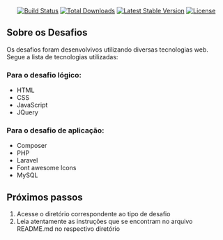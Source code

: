 <p align="center">
<a href="https://travis-ci.org/laravel/framework"><img src="https://travis-ci.org/laravel/framework.svg" alt="Build Status"></a>
<a href="https://packagist.org/packages/laravel/framework"><img src="https://poser.pugx.org/laravel/framework/d/total.svg" alt="Total Downloads"></a>
<a href="https://packagist.org/packages/laravel/framework"><img src="https://poser.pugx.org/laravel/framework/v/stable.svg" alt="Latest Stable Version"></a>
<a href="https://packagist.org/packages/laravel/framework"><img src="https://poser.pugx.org/laravel/framework/license.svg" alt="License"></a>
</p>

## Sobre os Desafios

Os desafios foram desenvolvivos utilizando diversas tecnologias web. Segue a lista de tecnologias utilizadas:
### Para o desafio lógico:

- HTML
- CSS
- JavaScript
- JQuery

### Para o desafio de aplicação:

- Composer
- PHP
- Laravel
- Font awesome Icons
- MySQL

## Próximos passos
1. Acesse o diretório correspondente ao tipo de desafio
2. Leia atentamente as instruções que se encontram no arquivo README.md no respectivo diretório

